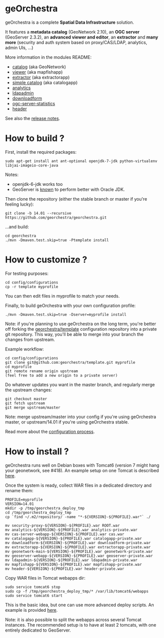 geOrchestra
===========

geOrchestra is a complete **Spatial Data Infrastructure** solution.

It features a **metadata catalog** (GeoNetwork 2.10), an **OGC server** (GeoServer 2.3.2), an **advanced viewer and editor**, an **extractor** and **many more** (security and auth system based on proxy/CAS/LDAP, analytics, admin UIs, ...)

More information in the modules README:
 * [catalog](https://github.com/georchestra/geonetwork/blob/georchestra-29/README.md) (aka GeoNetwork)
 * [viewer](mapfishapp/README.md) (aka mapfishapp)
 * [extractor](extractorapp/README.md) (aka extractorapp)
 * [simple catalog](catalogapp/README.md) (aka catalogapp)
 * [analytics](analytics/README.md)
 * [ldapadmin](ldapadmin/README.md)
 * [downloadform](downloadform/README.md)
 * [ogc-server-statistics](ogc-server-statistics/README.md)
 * [header](header/README.md)

See also the [release notes](RELEASE_NOTES.md).


How to build ?
==============

First, install the required packages: 

    sudo apt-get install ant ant-optional openjdk-7-jdk python-virtualenv libjai-imageio-core-java

Notes: 
 * openjdk-6-jdk works too 
 * GeoServer is [known](http://research.geodan.nl/2012/10/openjdk7-vs-oracle-jdk7-with-geoserver/) to perform better with Oracle JDK.

Then clone the repository (either the stable branch or master if you're feeling lucky):

    git clone -b 14.01 --recursive https://github.com/georchestra/georchestra.git

...and build:

    cd georchestra
    ./mvn -Dmaven.test.skip=true -Ptemplate install


How to customize ?
==================

For testing purposes:

    cd config/configurations
    cp -r template myprofile

You can then edit files in myprofile to match your needs.

Finally, to build geOrchestra with your own configuration profile:

    ./mvn -Dmaven.test.skip=true -Dserver=myprofile install

Note: if you're planning to use geOrchestra on the long term, you're better off forking the [georchestra/template](https://github.com/georchestra/template) configuration repository into a private git repository.
This way, you'll be able to merge into your branch the changes from upstream.

Example workflow:

    cd config/configurations
    git clone git@github.com:georchestra/template.git myprofile
    cd myprofile
    git remote rename origin upstream
    (feel free to add a new origin to a private server)

Do whatever updates you want in the master branch, and regularly merge the upstream changes:

    git checkout master
    git fetch upstream
    git merge upstream/master

Note: merge upstream/master into your config if you're using geOrchestra master, or upstream/14.01 if you're using geOrchestra stable.

Read more about the [configuration process](config/README.md).


How to install ?
===============

geOrchestra runs well on Debian boxes with Tomcat6 (version 7 might hang your geonetwork, see #418).
An example setup on one Tomcat is described [here](INSTALL.md).

Once the system is ready, collect WAR files in a dedicated directory and rename them:

    PROFILE=myprofile
    VERSION=14.01
    mkdir -p /tmp/georchestra_deploy_tmp
    cd /tmp/georchestra_deploy_tmp
    cp `find ~/.m2/repository/ -name "*-${VERSION}-${PROFILE}.war"` ./
    
    mv security-proxy-${VERSION}-${PROFILE}.war ROOT.war
    mv analytics-${VERSION}-${PROFILE}.war analytics-private.war
    mv cas-server-webapp-${VERSION}-${PROFILE}.war cas.war
    mv catalogapp-${VERSION}-${PROFILE}.war catalogapp-private.war
    mv downloadform-${VERSION}-${PROFILE}.war downloadform-private.war
    mv extractorapp-${VERSION}-${PROFILE}.war extractorapp-private.war
    mv geonetwork-main-${VERSION}-${PROFILE}.war geonetwork-private.war
    mv geoserver-webapp-${VERSION}-${PROFILE}.war geoserver-private.war
    mv ldapadmin-${VERSION}-${PROFILE}.war ldapadmin-private.war
    mv mapfishapp-${VERSION}-${PROFILE}.war mapfishapp-private.war
    mv header-${VERSION}-${PROFILE}.war header-private.war

Copy WAR files in Tomcat webapps dir:

    sudo service tomcat6 stop
    sudo cp -f /tmp/georchestra_deploy_tmp/* /var/lib/tomcat6/webapps
    sudo service tomcat6 start

This is the basic idea, but one can use more advanced deploy scripts. An example is provided 
[here](server-deploy/linux_deploy_scripts/Readme.md).

Note: it is also possible to split the webapps across several Tomcat instances. 
The recommended setup is to have at least 2 tomcats, with one entirely dedicated to GeoServer.

